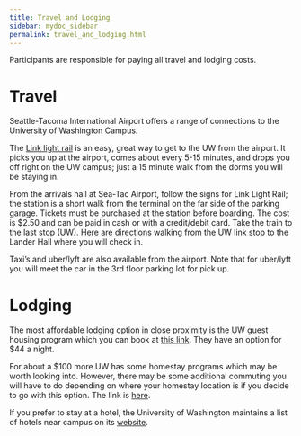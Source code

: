 ```yaml
---
title: Travel and Lodging
sidebar: mydoc_sidebar
permalink: travel_and_lodging.html
---
```


Participants are responsible for paying all travel and lodging costs. 

# Travel

Seattle-Tacoma International Airport offers a range of connections to the University of Washington Campus.

The [Link light rail](https://www.soundtransit.org/Schedules/Link-light-rail) is an easy, great way to get to the UW from the airport. It picks you up at the airport, comes about every 5-15 minutes, and drops you off right on the UW campus; just a 15 minute walk from the dorms you will be staying in.

From the arrivals hall at Sea-Tac Airport, follow the signs for Link Light Rail; the station is a short walk from the terminal on the far side of the parking garage. Tickets must be purchased at the station before boarding. The cost is $2.50 and can be paid in cash or with a credit/debit card. Take the train to the last stop (UW). [Here are directions](https://www.google.com/maps/dir/UW+%2F+Husky+Stadium+Link+Station,+Montlake+Boulevard+Northeast,+Seattle,+WA/Lander+Hall,+Northeast+Campus+Parkway,+Seattle,+WA/@47.6528701,-122.3174734,15z/data=!3m1!4b1!4m14!4m13!1m5!1m1!1s0x549014eca005d559:0x2a5b4b6f98dddc9c!2m2!1d-122.3037817!2d47.6498128!1m5!1m1!1s0x549014f3ba755af3:0x942b03c21f9cc45e!2m2!1d-122.3148976!2d47.655826!3e2) walking from the UW link stop to the Lander Hall where you will check in.

Taxi’s and uber/lyft are also available from the airport. Note that for uber/lyft you will meet the car in the 3rd floor parking lot for pick up.

# Lodging

The most affordable lodging option in close proximity is the UW guest housing program which you can book at [this link](https://washington.irisregistration.com/Register?code=GuestHousing19). They have an option for $44 a night. 

For about a $100 more UW has some homestay programs which may be worth looking into. However, there may be some additional commuting you will have to do depending on where your homestay location is if you decide to go with this option. The link is [here](https://www.ielp.uw.edu/housing/homestays/).

If you prefer to stay at a hotel, the University of Washington maintains a list of hotels near campus on its [website](http://fyp.washington.edu/getting-started-at-the-university-of-washington/transportation-options/hotel-accommodations/).


